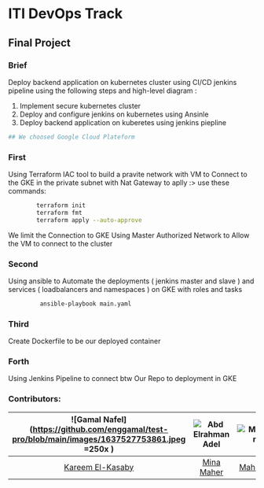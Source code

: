 # ITI DevOps Track 
## Final Project

### Brief
Deploy backend application on kubernetes cluster using CI/CD jenkins
pipeline using the following steps and high-level diagram :
1. Implement secure kubernetes cluster
2. Deploy and configure jenkins on kubernetes using Ansinle
3. Deploy backend application on kuberetes using jenkins piepline

```bash
## We choosed Google Cloud Plateform 
```
### First
Using Terraform IAC tool to build a pravite network with VM to Connect to the GKE in the private subnet with Nat Gateway
to aplly :> use these commands:
```bash
        terraform init
        terraform fmt
        terraform apply --auto-approve
```
We limit the Connection to GKE Using Master Authorized Network to Allow the VM to connect to the cluster

### Second
Using ansible to  Automate the deployments ( jenkins master and slave ) and services ( loadbalancers and namespaces ) on GKE with roles and tasks

```bash
         ansible-playbook main.yaml 
```

### Third 
Create Dockerfile to be our deployed container 


### Forth 
Using Jenkins Pipeline to connect btw Our Repo to deployment in GKE 



### Contributors:
|![Gamal Nafel](https://github.com/enggamal/test-pro/blob/main/images/1637527753861.jpeg =250x )|![Abd Elrahman Adel](images/mina.jpg)|![Maha_Amin](images/maha.jpg)|
|:-----------------:|:-----------:|:-----------------:|
|[Kareem El-Kasaby](https://github.com/kareemelkasaby1)|[Mina Maher](https://github.com/MinaMaher0)|[Maha Amin](https://github.com/MahaAmin)|











